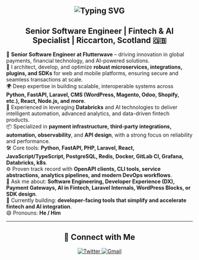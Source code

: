 <h2 align="center">
  <img src="https://readme-typing-svg.herokuapp.com?font=Architects+Daughter&color=ffffff&center=true&size=30&lines=Hi+there+👋,+I'm+Abraham;Full-Stack+Fintech+Engineer+%7C+DX+Builder;Crafting+Payments,+Plugins+%26+SDKs+for+the+Modern+Web" alt="Typing SVG" />
</h2>

<h2 align="center">
  Senior Software Engineer | Fintech & AI Specialist | Riccarton, Scotland 🇬🇧
</h2>

💼 **Senior Software Engineer at Flutterwave** – driving innovation in global payments, financial technology, and AI-powered solutions.  
🔧 I architect, develop, and optimize **robust microservices, integrations, plugins, and SDKs** for web and mobile platforms, ensuring secure and seamless transactions at scale.  
🌍 Deep expertise in building scalable, interoperable systems across **Python, FastAPI, Laravel, CMS (WordPress, Magento, Odoo, Shopify, etc.), React, Node.js, and more**.  
🤖 Experienced in leveraging **Databricks** and AI technologies to deliver intelligent automation, advanced analytics, and data-driven fintech products.  
📦 Specialized in **payment infrastructure, third-party integrations, automation, observability**, and **API design**, with a strong focus on reliability and performance.  
🛠️ Core tools: **Python, FastAPI, PHP, Laravel, React, JavaScript/TypeScript, PostgreSQL, Redis, Docker, GitLab CI, Grafana, Databricks, k8s**.  
⚙️ Proven track record with **OpenAPI clients, CLI tools, service abstractions, analytics pipelines, and modern DevOps workflows**.  
💬 Ask me about: **Software Engineering, Developer Experience (DX), Payment Gateways, AI in Fintech, Laravel Internals, WordPress Blocks, or SDK design**.  
🎯 Currently building: **developer-facing tools that simplify and accelerate fintech and AI integration**.  
😄 Pronouns: **He / Him**

---

<h2 align="center">🔗 Connect with Me</h2>

<div align="center">

  <a href="https://twitter.com/yuungbaju" target="_blank">
    <img src="https://img.shields.io/badge/Twitter-%2300acee.svg?&style=for-the-badge&logo=twitter&logoColor=white" alt="Twitter" />
  </a>

  <a href="mailto:olaobajua@gmail.com" target="_blank">
    <img src="https://img.shields.io/badge/Gmail-D14836?style=for-the-badge&logo=gmail&logoColor=white" alt="Gmail" />
  </a>
  
  <a href="https://github.com/bajoski34" target/>
